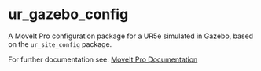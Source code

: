 # ur_gazebo_config

A MoveIt Pro configuration package for a UR5e simulated in Gazebo, based on the `ur_site_config` package.

For further documentation see: [MoveIt Pro Documentation](https://docs.picknik.ai/)
